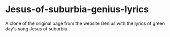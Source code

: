 # Jesus-of-suburbia-genius-lyrics
A clone of the original page from the website Genius with the lyrics of green day's song Jesus of suburbia

